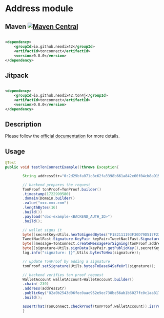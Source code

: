 # Address module

## Maven [![Maven Central][maven-central-svg]][maven-central]

```xml

<dependency>
    <groupId>io.github.neodix42</groupId>
    <artifactId>tonconnect</artifactId>
    <version>0.8.0</version>
</dependency>
```

## Jitpack

```xml

<dependency>
    <groupId>io.github.neodix42.ton4j</groupId>
    <artifactId>tonconnect</artifactId>
    <version>0.8.0</version>
</dependency>
```

## Description

Please follow the [official documentation](https://docs.ton.org/develop/dapps/ton-connect/sign#how-does-it-work) for
more details.

## Usage

```java
@Test
public void testTonConnectExample()throws Exception{

        String addressStr="0:2d29bfa071c8c62fa3398b661a842e60f04cb8a915fb3e749ef7c6c41343e16c";

        // backend prepares the request
        TonProof tonProof=TonProof.builder()
        .timestamp(1722999580)
        .domain(Domain.builder()
        .value("xxx.xxx.com")
        .lengthBytes(16)
        .build())
        .payload("doc-example-<BACKEND_AUTH_ID>")
        .build();

        // wallet signs it
        byte[]secretKey=Utils.hexToSignedBytes("F182111193F30D79D517F2339A1BA7C25FDF6C52142F0F2C1D960A1F1D65E1E4");
        TweetNaclFast.Signature.KeyPair keyPair=TweetNaclFast.Signature.keyPair_fromSeed(secretKey);
        byte[]message=TonConnect.createMessageForSigning(tonProof,addressStr);
        byte[]signature=Utils.signData(keyPair.getPublicKey(),secretKey,message);
        log.info("signature: {}",Utils.bytesToHex(signature));

        // update TonProof by adding a signature
        tonProof.setSignature(Utils.bytesToBase64SafeUrl(signature));

        // backend verifies ton proof request
        WalletAccount walletAccount=WalletAccount.builder()
        .chain(-239)
        .address(addressStr)
        .publicKey("82a0b2543d06fec0aac952e9ec738be56ab1b6027fc0c1aa817ae14b4d1ed2fb")
        .build();

        assertThat(TonConnect.checkProof(tonProof,walletAccount)).isTrue();
        }
```

[maven-central-svg]: https://img.shields.io/maven-central/v/io.github.neodix42/tonconnect

[maven-central]: https://mvnrepository.com/artifact/io.github.neodix42/tonconnect

[ton-svg]: https://img.shields.io/badge/Based%20on-TON-blue

[ton]: https://ton.org